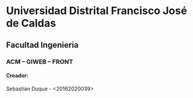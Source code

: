 # Universidad Distrital Francisco José de Caldas
## Facultad Ingenieria
### ACM – GIWEB – FRONT
#### Creador:
Sebastian Duque - <20162020039>
